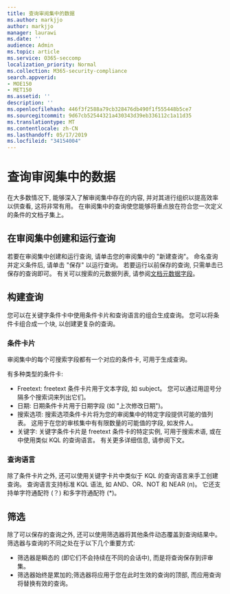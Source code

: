 ```yaml
---
title: 查询审阅集中的数据
ms.author: markjjo
author: markjjo
manager: laurawi
ms.date: ''
audience: Admin
ms.topic: article
ms.service: O365-seccomp
localization_priority: Normal
ms.collection: M365-security-compliance
search.appverid:
- MOE150
- MET150
ms.assetid: ''
description: ''
ms.openlocfilehash: 446f3f2588a79cb328476db490f1f555448b5ce7
ms.sourcegitcommit: 9d67cb52544321a430343d39eb336112c1a11d35
ms.translationtype: MT
ms.contentlocale: zh-CN
ms.lasthandoff: 05/17/2019
ms.locfileid: "34154004"
---
```

# <a name="query-the-data-in-a-review-set"></a>查询审阅集中的数据

在大多数情况下, 能够深入了解审阅集中存在的内容, 并对其进行组织以提高效率以供查看, 这将非常有用。 在审阅集中的查询使您能够将重点放在符合您一次定义的条件的文档子集上。

## <a name="creating-and-running-a-query-within-a-review-set"></a>在审阅集中创建和运行查询

若要在审阅集中创建和运行查询, 请单击您的审阅集中的 "新建查询"。 命名查询并定义条件后, 请单击 "保存" 以运行查询。 若要运行以前保存的查询, 只需单击已保存的查询即可。 有关可以搜索的元数据列表, 请参阅[文档元数据字段](document-metadata-fields.md)。

## <a name="building-your-query"></a>构建查询

您可以在关键字条件卡中使用条件卡片和查询语言的组合生成查询。 您可以将条件卡组合成一个块, 以创建更复杂的查询。

### <a name="condition-card"></a>条件卡片

审阅集中的每个可搜索字段都有一个对应的条件卡, 可用于生成查询。

有多种类型的条件卡:
- Freetext: freetext 条件卡片用于文本字段, 如 subject。 您可以通过用逗号分隔多个搜索词来列出它们。
- 日期: 日期条件卡片用于日期字段 (如 "上次修改日期")。
- 搜索选项: 搜索选项条件卡片将为您的审阅集中的特定字段提供可能的值列表。 这用于在您的审核集中有有限数量的可能值的字段, 如发件人。
- 关键字: 关键字条件卡片是 freetext 条件卡的特定实例, 可用于搜索术语, 或在中使用类似 KQL 的查询语言。 有关更多详细信息, 请参阅下文。

### <a name="query-language"></a>查询语言

除了条件卡片之外, 还可以使用关键字卡片中类似于 KQL 的查询语言来手工创建查询。 查询语言支持标准 KQL 语法, 如 AND、OR、NOT 和 NEAR (n)。 它还支持单字符通配符 (？) 和多字符通配符 (*)。

## <a name="filter"></a>筛选

除了可以保存的查询之外, 还可以使用筛选器将其他条件动态覆盖到查询结果中。 筛选器与查询的不同之处在于以下几个重要方式:
- 筛选器是瞬态的 (即它们不会持续在不同的会话中), 而是将查询保存到评审集。
- 筛选器始终是累加的;筛选器将应用于您在此时生效的查询的顶部, 而应用查询将替换有效的查询。